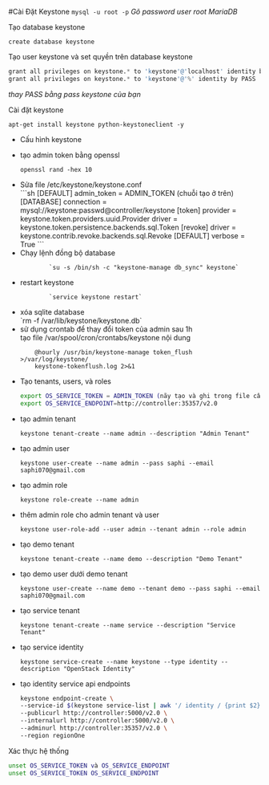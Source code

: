 #Cài Đặt Keystone
`mysql -u root -p`
*Gõ password user root MariaDB*

Tạo database keystone

`create database keystone`

Tạo user keystone và set quyền trên database keystone

```s
grant all privileges on keystone.* to 'keystone'@'localhost' identity by PASS
grant all privileges on keystone.* to 'keystone'@'%' identity by PASS
```

*thay PASS bằng pass keystone của bạn*

Cài đặt keystone

`apt-get install keystone python-keystoneclient -y`

- Cấu hình keystone
<ul>
<li>tạo admin token bằng openssl</li>

`openssl rand -hex 10`

<li>Sửa file /etc/keystone/keystone.conf</li>
```sh
			[DEFAULT]
			admin_token = ADMIN_TOKEN (chuỗi tạo ở trên)
			[DATABASE]
			connection = mysql://keystone:passwd@controller/keystone
			[token]
			provider = keystone.token.providers.uuid.Provider
			driver = keystone.token.persistence.backends.sql.Token
			[revoke]
			driver = keystone.contrib.revoke.backends.sql.Revoke
			[DEFAULT]
			verbose = True
```

<li>Chạy lệnh đồng bộ database</li>

			`su -s /bin/sh -c "keystone-manage db_sync" keystone`

<li>restart keystone</li>

			`service keystone restart`
			
<li>xóa sqlite database</li>
			`rm -f /var/lib/keystone/keystone.db`
<li>sử dụng crontab để thay đổi token của admin sau 1h</li>
		tạo file /var/spool/cron/crontabs/keystone nội dung
		
		
		@hourly /usr/bin/keystone-manage token_flush >/var/log/keystone/
		keystone-tokenflush.log 2>&1
		
</ul>
<ul>
<li>Tạo tenants, users, và roles</li>

```sh
export OS_SERVICE_TOKEN = ADMIN_TOKEN (nãy tạo và ghi trong file cấu hình keystone)
export OS_SERVICE_ENDPOINT=http://controller:35357/v2.0
```

<li>tạo admin tenant </li>

` keystone tenant-create --name admin --description "Admin Tenant" `
		
<li>tạo admin user</li>
		
`keystone user-create --name admin --pass saphi --email saphi070@gmail.com`
		
<li>tạo admin role</li>
		
`keystone role-create --name admin`
		
<li>thêm admin role  cho admin tenant và user</li>

`keystone user-role-add --user admin --tenant admin --role admin`
		
<li>tạo demo tenant </li>

`keystone tenant-create --name demo --description "Demo Tenant"`
		
		
<li>tạo demo user dưới demo tenant</li>

`keystone user-create --name demo --tenant demo --pass saphi --email saphi070@gmail.com`
		
<li>tạo service tenant</li>

`keystone tenant-create --name service --description "Service Tenant"`
		
<li>tạo service identity</li>

`keystone service-create --name keystone --type identity --description "OpenStack Identity"`
		
<li>tạo identity service api endpoints</li>

```sh
keystone endpoint-create \
--service-id $(keystone service-list | awk '/ identity / {print $2}') \
--publicurl http://controller:5000/v2.0 \
--internalurl http://controller:5000/v2.0 \
--adminurl http://controller:35357/v2.0 \
--region regionOne
```		
		
</ul>
Xác thực hệ thống

```sh
unset OS_SERVICE_TOKEN và OS_SERVICE_ENDPOINT
unset OS_SERVICE_TOKEN OS_SERVICE_ENDPOINT
```
		